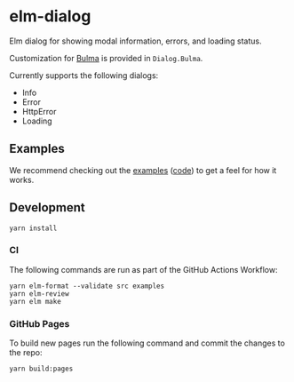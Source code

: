 # elm-dialog

Elm dialog for showing modal information, errors, and loading status.

Customization for [Bulma](https://bulma.io) is provided in `Dialog.Bulma`.

Currently supports the following dialogs:

- Info
- Error
- HttpError
- Loading

## Examples

We recommend checking out the [examples] ([code]) to get a feel for how it works.

[examples]: https://canceraiddev.github.io/elm-dialog/
[code]: https://github.com/canceraiddev/elm-dialog/tree/main/examples

## Development

```
yarn install
```

### CI

The following commands are run as part of the GitHub Actions Workflow:

```
yarn elm-format --validate src examples
yarn elm-review
yarn elm make
```

### GitHub Pages

To build new pages run the following command and commit the changes to the repo:

```
yarn build:pages
```
